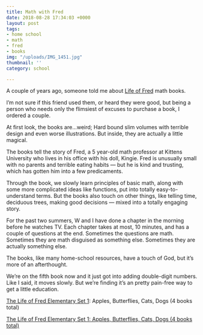```yaml
---
title: Math with Fred
date: 2018-08-28 17:34:03 +0000
layout: post
tags:
- home school
- math
- fred
- books
img: "/uploads/IMG_1451.jpg"
thumbnail: ''
category: school

---
```

A couple of years ago, someone told me about [Life of Fred](https://www.lifeoffred.uniquemath.com/ "Life of Fred") math books.

I’m not sure if this friend used them, or heard they were good, but being a person who needs only the flimsiest of excuses to purchase a book, I ordered a couple.

At first look, the books are…weird; Hard bound slim volumes with terrible design and even worse illustrations. But inside, they are actually a little magical.

The books tell the story of Fred, a 5 year-old math professor at Kittens University who lives in his office with his doll, Kingie. Fred is unusually small with no parents and terrible eating habits — but he is kind and trusting, which has gotten him into a few predicaments.

Through the book, we slowly learn principles of basic math, along with some more complicated ideas like functions, put into totally easy-to-understand terms. But the books also touch on other things, like telling time, deciduous trees, making good decisions — mixed into a totally engaging story.

For the past two summers, W and I have done a chapter in the morning before he watches TV. Each chapter takes at most, 10 minutes, and has a couple of questions at the end. Sometimes the questions are math. Sometimes they are math disguised as something else. Sometimes they are actually something else.

The books, like many home-school resources, have a touch of God, but it’s more of an afterthought.

We’re on the fifth book now and it just got into adding double-digit numbers. Like I said, it moves slowly. But we’re finding it’s an pretty pain-free way to get a little education.

[The Life of Fred Elementary Set 1](https://www.amazon.com/gp/product/B0072Y086S/ref=as_li_tl?ie=UTF8&camp=1789&creative=9325&creativeASIN=B0072Y086S&linkCode=as2&tag=cracgood-20&linkId=d522fe538f773ce4307b50cb3aa0f55d "The Life of Fred"): Apples, Butterflies, Cats, Dogs (4 books total)

<a target="_blank" href="https://www.amazon.com/gp/product/B0072Y086S/ref=as_li_tl?ie=UTF8&camp=1789&creative=9325&creativeASIN=B0072Y086S&linkCode=as2&tag=cracgood-20&linkId=d522fe538f773ce4307b50cb3aa0f55d">The Life of Fred Elementary Set 1: Apples, Butterflies, Cats, Dogs (4 books total)</a><img src="//ir-na.amazon-adsystem.com/e/ir?t=cracgood-20&l=am2&o=1&a=B0072Y086S" width="1" height="1" border="0" alt="" style="border:none !important; margin:0px !important;" />
